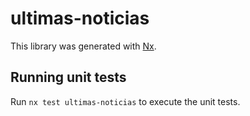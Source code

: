 # ultimas-noticias

This library was generated with [Nx](https://nx.dev).

## Running unit tests

Run `nx test ultimas-noticias` to execute the unit tests.
